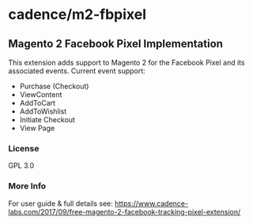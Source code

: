 # cadence/m2-fbpixel
## Magento 2 Facebook Pixel Implementation
This extension adds support to Magento 2 for the Facebook Pixel and its associated events. 
Current event support:
* Purchase (Checkout)
* ViewContent
* AddToCart
* AddToWishlist
* Initiate Checkout
* View Page

### License

GPL 3.0

### More Info

For user guide & full details see: https://www.cadence-labs.com/2017/09/free-magento-2-facebook-tracking-pixel-extension/


